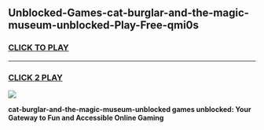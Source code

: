 
## Unblocked-Games-cat-burglar-and-the-magic-museum-unblocked-Play-Free-qmi0s
<h3>
<a href="https://premium76.site?title=cat-burglar-and-the-magic-museum-unblocked&ref=20M">CLICK TO PLAY</a></h3>
<hr>

<h3>
<a href="https://premium76.site?title=cat-burglar-and-the-magic-museum-unblocked&ref=20M">CLICK 2 PLAY</a>
  
</h3>

<a href="https://premium76.site?title=cat-burglar-and-the-magic-museum-unblocked&ref=19M"><img src="https://clearcache.store/games.png"></a>


**cat-burglar-and-the-magic-museum-unblocked games unblocked: Your Gateway to Fun and Accessible Online Gaming**
